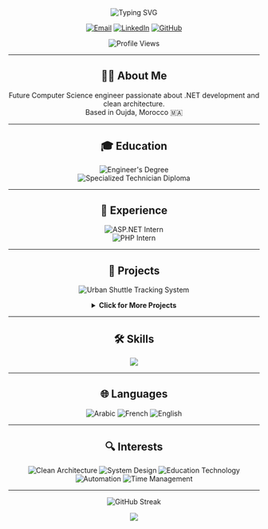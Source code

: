 <div align="center">
  <img src="https://readme-typing-svg.herokuapp.com?font=Fira+Code&size=30&duration=3000&pause=1000&color=2196F3&center=true&vCenter=true&width=435&lines=Mohamed+Amine+Chibani;Software+Engineer;.NET+Developer" alt="Typing SVG" />
</div>

<p align="center">
  <a href="mailto:chibaniamine044@gmail.com"><img src="https://img.shields.io/badge/Email-D14836?style=for-the-badge&logo=gmail&logoColor=white" alt="Email" /></a>
  <a href="https://www.linkedin.com/in/mohamed-amine-chibani"><img src="https://img.shields.io/badge/LinkedIn-0077B5?style=for-the-badge&logo=linkedin&logoColor=white" alt="LinkedIn" /></a>
  <a href="https://github.com/AmineChibani"><img src="https://img.shields.io/badge/GitHub-100000?style=for-the-badge&logo=github&logoColor=white" alt="GitHub" /></a>
</p>

<div align="center">
  <img src="https://komarev.com/ghpvc/?username=AmineChibani&color=blueviolet&style=flat-square&label=Profile+Views" alt="Profile Views" />
</div>

---

<h2 align="center">👨‍💻 About Me</h2>

<p align="center">
  Future Computer Science engineer passionate about .NET development and clean architecture.
  <br>
  Based in Oujda, Morocco 🇲🇦
</p>

---

<h2 align="center">🎓 Education</h2>

<p align="center">
  <img src="https://img.shields.io/badge/Engineer's%20Degree-Computer%20Science-blue?style=for-the-badge" alt="Engineer's Degree" />
  <br>
  <img src="https://img.shields.io/badge/Specialized%20Technician%20Diploma-Software%20Development-green?style=for-the-badge" alt="Specialized Technician Diploma" />
</p>

---

<h2 align="center">💼 Experience</h2>

<p align="center">
  <img src="https://img.shields.io/badge/ASP.NET%20Developer%20Intern-Majale%20Berkane-red?style=for-the-badge" alt="ASP.NET Intern" />
  <br>
  <img src="https://img.shields.io/badge/PHP%20Developer%20Intern-Algolus-purple?style=for-the-badge" alt="PHP Intern" />
</p>

---

<h2 align="center">🚀 Projects</h2>

<p align="center">
  <img src="https://img.shields.io/badge/Urban%20Shuttle%20Tracking%20System-In%20Progress-yellow?style=for-the-badge" alt="Urban Shuttle Tracking System" />
</p>

<details>
  <summary align="center"><b>Click for More Projects</b></summary>
  <p align="center">
    <img src="https://img.shields.io/badge/E--commerce%20Platform-Completed-success?style=for-the-badge" alt="E-commerce Platform" />
    <br>
    <img src="https://img.shields.io/badge/Smart%20Home%20Automation-Planned-lightgrey?style=for-the-badge" alt="Smart Home Automation" />
    <br>
    <img src="https://img.shields.io/badge/AI%20Chatbot-In%20Progress-orange?style=for-the-badge" alt="AI Chatbot" />
  </p>
</details>

---

<h2 align="center">🛠 Skills</h2>

<p align="center">
  <img src="https://skillicons.dev/icons?i=cs,dotnet,js,python,java,php,angular,nodejs,react,django,html,css,bootstrap,mysql,mongodb,sqlserver,git&perline=9" />
</p>

---

<h2 align="center">🌐 Languages</h2>

<p align="center">
  <img src="https://img.shields.io/badge/Arabic-Native-green?style=for-the-badge" alt="Arabic" />
  <img src="https://img.shields.io/badge/French-Proficient-blue?style=for-the-badge" alt="French" />
  <img src="https://img.shields.io/badge/English-Proficient-blue?style=for-the-badge" alt="English" />
</p>

---

<h2 align="center">🔍 Interests</h2>

<p align="center">
  <img src="https://img.shields.io/badge/Clean%20Architecture-🏗️-brightgreen?style=for-the-badge" alt="Clean Architecture" />
  <img src="https://img.shields.io/badge/System%20Design-🖥️-orange?style=for-the-badge" alt="System Design" />
  <img src="https://img.shields.io/badge/Education%20Technology-📚-yellow?style=for-the-badge" alt="Education Technology" />
  <img src="https://img.shields.io/badge/Automation-🤖-blue?style=for-the-badge" alt="Automation" />
  <img src="https://img.shields.io/badge/Time%20Management-⏱️-red?style=for-the-badge" alt="Time Management" />
</p>

---

<div align="center">
  <img src="https://github-readme-streak-stats.herokuapp.com/?user=AmineChibani&theme=radical" alt="GitHub Streak" />
</div>

<p align="center">
  <img src="https://capsule-render.vercel.app/api?type=waving&color=gradient&height=100&section=footer" />
</p>
